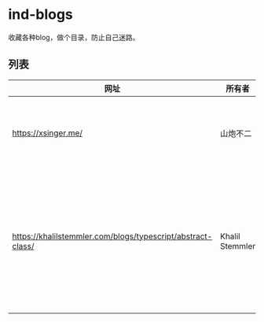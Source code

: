 # ind-blogs

收藏各种blog，做个目录，防止自己迷路。

## 列表
|  网址   | 所有者  | 简介 | 标签 |
|  ----  | ----  | ----  | ----  |
| https://xsinger.me/  | 山炮不二 | 折腾nas搜到的博主，会折腾，也有不少生活博文  | `nas` `生活`|
| https://khalilstemmler.com/blogs/typescript/abstract-class/  | Khalil Stemmler | 学习typescript抽象类的时候搜到的博主，发现文章质量较高，通过react讲解抽象类的例子举得特别好  | `typescript` `技术` `node`|



